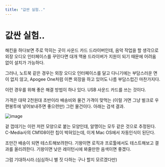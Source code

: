 ```yaml
---
title: "값싼 실험.."
---
```

# 값싼 실험..

해킨을 하다보면 주로 막히는 곳이 사운드 카드 드라이버인데, 음악 작업을 할 생각으로 외장 오디오 인터페이스를 꾸민다면 대개 맥용 드라이버가 지원이 되기 때문에 어려움 없이 설치가 가능하다.

그러나, 노트북 같은 경우는 외장 오디오 인터페이스를 달고 다니기에는 부담스러운 면이 없지 않고, Apogee One처럼 이쁜 외장을 하고 있어도 나름 부담스럽긴 마찬가지다.

이런 경우를 위해 좋은 해결 방법이 하나 있다. USB 사운드 카드를 쓰는 것이다.

가격은 대략 2천원대 초반이라 배송비와 물건 가격이 맞먹는 (이럴 거면 그냥 벌크로 우편봉투에 넣어보내주면 좋으련만) 그런 물건이다. 아래는 검색 결과.

![image](cc8f45b7ddce294e3856a451c39b4fdb.png)
 
겉 껍데기는 이런 저런 모양으로 붙는 모양인데, 알맹이는 모두 같은 것으로 추정된다. C-Media사의 CM108이란 칩이 박혀있는데, 이게 Mac OS에서 자동인식이 된단다. 

조만간 배송이 되면 테스트해보려한다. 기왕이면 로직과 프로툴에서도 테스트해보고 결과를 올리려한다. 기왕이면 낮은 레이턴시에 봐줄만한 음색이면 좋겠다.

그럼 기대하시라.(심심하니 별 짓 다하는 구나 할지 모르겠다만)

